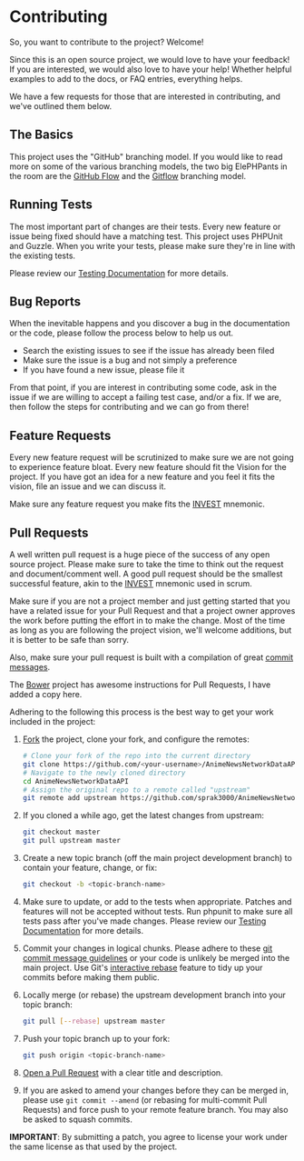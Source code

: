 # Contributing
So, you want to contribute to the project? Welcome!

Since this is an open source project, we would love to have your feedback! If you are interested, we would also love to
have your help! Whether helpful examples to add to the docs, or FAQ entries, everything helps.

We have a few requests for those that are interested in contributing, and we've outlined
them below.

## The Basics
This project uses the "GitHub" branching model. If you would like to read more on some of the various branching models,
the two big ElePHPants in the room are the [GitHub Flow](http://scottchacon.com/2011/08/31/github-flow.html) and the
[Gitflow](http://nvie.com/posts/a-successful-git-branching-model/) branching model.

## Running Tests
The most important part of changes are their tests. Every new feature or issue being fixed should have a matching test.
This project uses PHPUnit and Guzzle. When you write your tests, please make sure they're in line with the existing
tests.

Please review our [Testing Documentation](TESTING.md) for more details.

## <a name="bug-reports"></a>Bug Reports
When the inevitable happens and you discover a bug in the documentation or the code, please follow the process below to
help us out.

* Search the existing issues to see if the issue has already been filed
* Make sure the issue is a bug and not simply a preference
* If you have found a new issue, please file it

From that point, if you are interest in contributing some code, ask in the issue if we are willing to accept a failing
test case, and/or a fix. If we are, then follow the steps for contributing and we can go from there!

## <a name="feature-requests"></a>Feature Requests
Every new feature request will be scrutinized to make sure we are not going to experience feature bloat. Every new
feature should fit the Vision for the project. If you have got an idea for a new feature and you feel it fits the
vision, file an issue and we can discuss it.

Make sure any feature request you make fits the [INVEST](http://en.wikipedia.org/wiki/INVEST_(mnemonic)) mnemonic.

## <a name="pull-requests"></a>Pull Requests
A well written pull request is a huge piece of the success of any open source project. Please make sure to take the
time to think out the request and document/comment well. A good pull request should be the smallest successful
feature, akin to the [INVEST](http://en.wikipedia.org/wiki/INVEST_(mnemonic)) mnemonic used in scrum.

Make sure if you are not a project member and just getting started that you have a related issue for your Pull Request
and that a project owner approves the work before putting the effort in to make the change. Most of the time as long as
you are following the project vision, we'll welcome additions, but it is better to be safe than sorry.

Also, make sure your pull request is built with a compilation of great
[commit messages](http://tbaggery.com/2008/04/19/a-note-about-git-commit-messages.html).

The [Bower](https://github.com/bower/bower/blob/master/CONTRIBUTING.md) project has awesome instructions for Pull
Requests, I have added a copy here.

Adhering to the following this process is the best way to get your work included in the project:

1. [Fork](http://help.github.com/fork-a-repo/) the project, clone your fork, and configure the remotes:

   ```bash
   # Clone your fork of the repo into the current directory
   git clone https://github.com/<your-username>/AnimeNewsNetworkDataAPI
   # Navigate to the newly cloned directory
   cd AnimeNewsNetworkDataAPI
   # Assign the original repo to a remote called "upstream"
   git remote add upstream https://github.com/sprak3000/AnimeNewsNetworkDataAPI
   ```

2. If you cloned a while ago, get the latest changes from upstream:

   ```bash
   git checkout master
   git pull upstream master
   ```

3. Create a new topic branch (off the main project development branch) to
   contain your feature, change, or fix:

   ```bash
   git checkout -b <topic-branch-name>
   ```

4. Make sure to update, or add to the tests when appropriate. Patches and features will not be accepted without tests.
   Run phpunit to make sure all tests pass after you've made changes. Please review our
   [Testing Documentation](TESTING.md) for more details.

5. Commit your changes in logical chunks. Please adhere to these [git commit
   message guidelines](http://tbaggery.com/2008/04/19/a-note-about-git-commit-messages.html)
   or your code is unlikely be merged into the main project. Use Git's
   [interactive rebase](https://help.github.com/articles/interactive-rebase)
   feature to tidy up your commits before making them public.

6. Locally merge (or rebase) the upstream development branch into your topic branch:

   ```bash
   git pull [--rebase] upstream master
   ```

7. Push your topic branch up to your fork:

   ```bash
   git push origin <topic-branch-name>
   ```

8. [Open a Pull Request](https://help.github.com/articles/using-pull-requests/)
    with a clear title and description.

9. If you are asked to amend your changes before they can be merged in, please
   use `git commit --amend` (or rebasing for multi-commit Pull Requests) and
   force push to your remote feature branch. You may also be asked to squash
   commits.

**IMPORTANT**: By submitting a patch, you agree to license your work under the same license as that used by the project.
